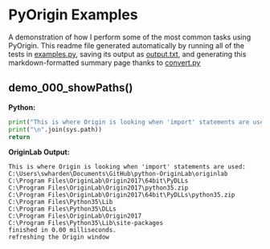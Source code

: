 # PyOrigin Examples
A demonstration of how I perform some of the most common tasks using PyOrigin. This readme file generated automatically by running all of the tests in [examples.py](examples.py), saving its output as [output.txt](output.txt), and generating this markdown-formatted summary page thanks to [convert.py](convert.py)

## demo_000_showPaths() ##
**Python:**
```python
print("This is where Origin is looking when 'import' statements are used:")
print("\n".join(sys.path))
return
```
**OriginLab Output:**
```
This is where Origin is looking when 'import' statements are used:
C:\Users\swharden\Documents\GitHub\python-OriginLab\originlab
C:\Program Files\OriginLab\Origin2017\64bit\PyDLLs
C:\Program Files\OriginLab\Origin2017\python35.zip
C:\Program Files\OriginLab\Origin2017\64bit\PyDLLs\python35.zip
C:\Program Files\Python35\Lib
C:\Program Files\Python35\DLLs
C:\Program Files\OriginLab\Origin2017
C:\Program Files\Python35\Lib\site-packages
finished in 0.00 milliseconds.
refreshing the Origin window
```
